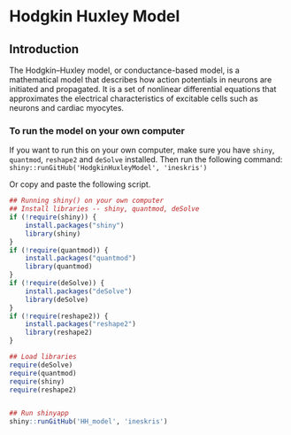 Hodgkin Huxley Model
===============

## Introduction



The Hodgkin–Huxley model, or conductance-based model, is a mathematical model that describes how action potentials in neurons are initiated and propagated. It is a set of nonlinear differential equations that approximates the electrical characteristics of excitable cells such as neurons and cardiac myocytes.




### To run the model on your own computer

If you want to run this on your own computer, make sure you have `shiny`, `quantmod`, `reshape2` and `deSolve` installed. Then run the following command: `shiny::runGitHub('HodgkinHuxleyModel', 'ineskris')`

Or copy and paste the following script.

```r
## Running shiny() on your own computer
## Install libraries -- shiny, quantmod, deSolve
if (!require(shiny)) {
    install.packages("shiny")
    library(shiny)
}
if (!require(quantmod)) {
    install.packages("quantmod")
    library(quantmod)
} 
if (!require(deSolve)) {
    install.packages("deSolve")
    library(deSolve)
} 
if (!require(reshape2)) {
    install.packages("reshape2")
    library(reshape2)
} 

## Load libraries
require(deSolve)
require(quantmod)
require(shiny)
require(reshape2)


## Run shinyapp
shiny::runGitHub('HH_model', 'ineskris')
```
